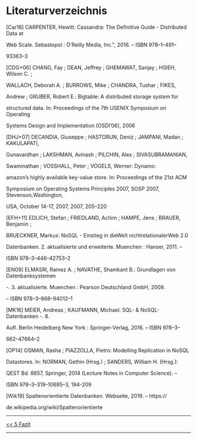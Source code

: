 # Literaturverzeichnis

[Car16] CARPENTER, Hewitt: Cassandra: The Definitive Guide - Distributed Data at
Web Scale. Sebastopol : Ö’Reilly Media, Inc.", 2016. – ISBN 978–1–491–
93363–3

[CDG+06] CHANG, Fay ; DEAN, Jeffrey ; GHEMAWAT, Sanjay ; HSIEH, Wilson C. ;
WALLACH, Deborah A. ; BURROWS, Mike ; CHANDRA, Tushar ; FIKES,
Andrew ; GRUBER, Robert E.: Bigtable: A distributed storage system for
structured data. In: Proceedings of the 7th USENIX Symposium on Operating
Systems Design and Implementation (OSDI’06), 2006

[DHJ+07] DECANDIA, Giuseppe ; HASTORUN, Deniz ; JAMPANI, Madan ; KAKULAPATI,
Gunavardhan ; LAKSHMAN, Avinash ; PILCHIN, Alex ; SIVASUBRAMANIAN,
Swaminathan ; VOSSHALL, Peter ; VOGELS, Werner: Dynamo:
amazon’s highly available key-value store. In: Proceedings of the 21st ACM
Symposium on Operating Systems Principles 2007, SOSP 2007, Stevenson,Washington,
USA, October 14-17, 2007, 2007, 205–220

[EFH+11] EDLICH, Stefan ; FRIEDLAND, Achim ; HAMPE, Jens ; BRAUER, Benjamin ;
BRUECKNER, Markus: NoSQL - Einstieg in dieWelt nichtrelationalerWeb 2.0
Datenbanken. 2. aktualisierte und erweiterte. Muenchen : Hanser, 2011. –
ISBN 978–3–446–42753–2

[EN09] ELMASRI, Ramez A. ; NAVATHE, Shamkant B.: Grundlagen von Datenbanksystemen
-. 3. aktualisierte. Muenchen : Pearson Deutschland GmbH, 2009.
– ISBN 978–3–868–94012–1

[MK16] MEIER, Andreas ; KAUFMANN, Michael: SQL- & NoSQL-Datenbanken -. 8.
Aufl. Berlin Heidelberg New York : Springer-Verlag, 2016. – ISBN 978–3–
662–47664–2

[OP14] OSMAN, Rasha ; PIAZZOLLA, Pietro: Modelling Replication in NoSQL
Datastores. In: NORMAN, Gethin (Hrsg.) ; SANDERS, William H. (Hrsg.):
QEST Bd. 8657, Springer, 2014 (Lecture Notes in Computer Science). –
ISBN 978–3–319–10695–3, 194-209

[Wik19] Spaltenorientierte Datenbanken. Webseite, 2019. – https://
de.wikipedia.org/wiki/Spaltenorientierte

---

[<< 5 Fazit](fazit_5.md)

---

